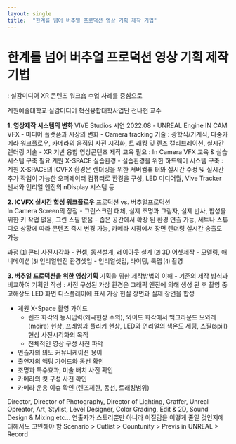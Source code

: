 ```yaml
---
layout: single
title:  "한계를 넘어 버추얼 프로덕션 영상 기획 제작 기법"
---
```


# 한계를 넘어 버추얼 프로덕션 영상 기획 제작 기법
: 실감미디어 XR 콘텐츠 워크숍 수업 사례를 중심으로

계원예술대학교 실감미디어 혁신융합대학사업단
전나현 교수

**1. 영상제작 시스템의 변화**
VIVE Studios 시연 2022.08 - UNREAL Engine
IN CAM VFX
    - 미디어 플랫폼과 시장의 변화
    - Camera tracking 기술 : 광학식/기계식, 다중카메라 워크플로우, 카메라의 움직임 사전 시각화, 트
      래킹 및 렌즈 캘리브레이션, 실시간 렌더링 기술
    - XR 기반 융합 영상콘텐츠 제작 교육 필요 : In Camera VFX 교육 & 실습 시스템 구축 필요
계원 X-SPACE 실습환경
    - 실습환경을 위한 하드웨어 시스템 구축 : 계원 X-SPACE의 ICVFX 환경은 렌더링을 위한 서버컴퓨
터와 실시간 수정 및 실시간 추가 작업이 가능한 오퍼레이터 컴퓨터로 환경을 구성, LED 미디어월, Vive Tracker 센서와 언리얼 엔진의 nDisplay 시스템 등

**2. ICVFX 실시간 합성 워크플로우**
프로덕션 vs. 버추얼프로덕션                        
In Camera Screen의 장점
    - 그린스크린 대체, 실제 조명과 그림자, 실제 반사, 합성을 위한 키 작업 없음, 그린 스필 없음
    - 좁은 공간에서 확장 된 환경 연출 가능, 세트나 스튜디오 상황에 따라 콘텐츠 즉시 변경 가능, 
카메라 시점에서 장면 렌더링 실시간 송출도 가능

과정
⑴ 콘티 사전시각화 - 컨셉, 동선설계, 레이아웃 설계
⑵ 3D 어셋제작 - 모델링, 애니메이션
⑶ 언리얼엔진 환경셋업 - 언리얼셋업, 라이팅, 룩뎁
⑷ 촬영

**3. 버추얼 프로덕션을 위한 영상기획**
기획을 위한 제작방법의 이해
    - 기존의 제작 방식과 비교하여 기획안 작성 : 사전 구성된 가상 환경은 그래픽 엔진에 의해 생성
된 후 촬영 중 고해상도 LED 화면 디스플레이에 표시 가상 현실 장면과 실제 장면을 합성
- 계원 X-Space 촬영 가이드
    - 렌즈 화각의 동시입력(왜곡현상 주의), 와이드 화각에서 백그라운드 모와레(moire) 현상, 
프레임과 플리커 현상, LED와 언리얼의 색온도 세팅, 스필(spill) 현상
사전시각화의 목적
    - 전체적인 영상 구성 사전 파악
- 연출자의 의도 커뮤니케이션 용이
- 출연자의 액팅 가이드와 동선 확인
- 조명과 특수효과, 미술 배치 사전 확인
- 카메라의 컷 구성 사전 확인
- 카메라 운용 이슈 확인 (렌즈제한, 동선, 트래킹범위)

Director, Director of Photography, Director of Lighting, Graffer, Unreal Opreator, Art, Stylist, Level Designer, Color Grading, Edit & 2D, Sound Design & Mixing etc...
연출자가 스토리뿐만 아니라 이질감을 어떻게 줄일 것인지에 대해서도 고민해야 함
Scenario > Cutlist > Countunity > Previs in UNREAL > Record

